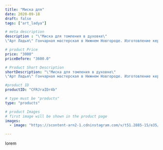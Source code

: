 ```yaml
---
title: "Миска для"
date: 2020-09-18
draft: false
tags: ["art_ladya"]

# meta description
description : "\"Миска для томления в духовке\" 
\"Арт Ладья\" Гончарная мастерская в Нижнем Новгороде. Изготовление керамики и мастер//-классы по обучению.  #гончар #исскуств"

# product Price
price: "3000"
priceBefore: "3600.0"

# Product Short Description
shortDescription: "\"Миска для томления в духовке\" 
\"Арт Ладья\" Гончарная мастерская в Нижнем Новгороде. Изготовление керамики и мастер//-классы по обучению.  #гончар #исскуство #наутилус #potter #ладья #керамикаручнаяработа #гончарнаямастерская #керамиканазаказ #handmade #garnish #керамика #гончарнаяпосуда #эксклюзивнаякерамика #painter #тажин #decor #ceramicar #pot #claygoods #restaurant #earthenware #ceramic #design #миска #ceramicart #decanter #carafe #clay #горшок #авторскаякерамика"

#product ID
productID: "CFRJraIDr4b"

# type must be "products"
type: "products"

# product Images
# first image will be shown in the product page
images:
  - image: "https://scontent-arn2-1.cdninstagram.com/v/t51.2885-15/e35/119653480_3460701474020739_8429576537060969850_n.jpg?se=7&tp=1&_nc_ht=scontent-arn2-1.cdninstagram.com&_nc_cat=103&_nc_ohc=ljZEpWgIPmQAX_b6oxU&ccb=7-4&oh=ebb098a9f10c0f9d6647db3ffe5d4e90&oe=6086045B&_nc_sid=86f79a&ig_cache_key=MjQwMDc0MjY0MTc3Mzc1NTkzMQ%3D%3D.2-ccb7-4"

---
```

lorem
